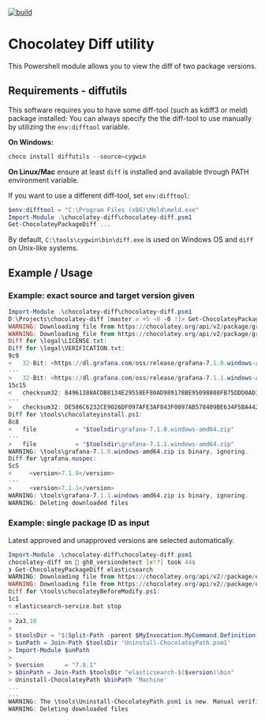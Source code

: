[![build](https://github.com/chocolatey-community/chocodiff/workflows/build/badge.svg)](https://github.com/chocolatey-community/chocodiff/actions?query=workflow%3Abuild)

# Chocolatey Diff utility

This Powershell module allows you to view the diff of two package versions.

## Requirements - diffutils

This software requires you to have some diff-tool (such as kdiff3 or meld) package installed:
You can always specify the the diff-tool to use manually by utilizing the `env:difftool` variable.

**On Windows:**

```powershell
choco install diffutils --source=cygwin
```

**On Linux/Mac** ensure at least `diff` is installed and available through PATH environment variable.

If you want to use a different diff-tool, set `env:difftool`:

```powershell
$env:difftool = "C:\Program Files (x86)\Meld\meld.exe"
Import-Module .\chocolatey-diff\chocolatey-diff.psm1
Get-ChocolateyPackageDiff ...
```

By default, `C:\tools\cygwin\bin\diff.exe` is used on Windows OS and `diff` on Unix-like systems.

## Example / Usage

### Example: exact source and target version given

```powershell
Import-Module .\chocolatey-diff\chocolatey-diff.psm1
D:\Projects\chocolatey-diff [master ≡ +5 ~0 -0 !]> Get-ChocolateyPackageDiff -packageName grafana -oldPackageVersion 7.1.0 -newPackageVersion 7.1.1
WARNING: Downloading file from https://chocolatey.org/api/v2/package/grafana/7.1.0
WARNING: Downloading file from https://chocolatey.org/api/v2/package/grafana/7.1.1
Diff for \legal\LICENSE.txt:
Diff for \legal\VERIFICATION.txt:
9c9
<   32-Bit: <https://dl.grafana.com/oss/release/grafana-7.1.0.windows-amd64.zip>
---
>   32-Bit: <https://dl.grafana.com/oss/release/grafana-7.1.1.windows-amd64.zip>
15c15
<   checksum32: 84961388ACDB8134E29558EF80AD989178BE95098808FB75DDD0AD3268BE570C
---
>   checksum32: DE586C6232CE9026DF097AFE3AF843F0097AB578409BE634F5BA4420FF3E786E
Diff for \tools\chocolateyinstall.ps1:
8c8
<   file           = "$toolsdir\grafana-7.1.0.windows-amd64.zip"
---
>   file           = "$toolsdir\grafana-7.1.1.windows-amd64.zip"
WARNING: \tools\grafana-7.1.0.windows-amd64.zip is binary, ignoring.
Diff for \grafana.nuspec:
5c5
<     <version>7.1.0</version>
---
>     <version>7.1.1</version>
WARNING: \tools\grafana-7.1.1.windows-amd64.zip is binary, ignoring.
WARNING: Deleting downloaded files
```

### Example: single package ID as input

Latest approved and unapproved versions are selected automatically.

```powershell
Import-Module .\chocolatey-diff\chocolatey-diff.psm1
chocolatey-diff on  gh8_versiondetect [✘!?] took 44s
❯ Get-ChocolateyPackageDiff elasticsearch
WARNING: Downloading file from https://chocolatey.org/api/v2//package/elasticsearch/6.7.1
WARNING: Downloading file from https://chocolatey.org/api/v2//package/elasticsearch/7.8.1
Diff for \tools\chocolateyBeforeModify.ps1:
1c1
< elasticsearch-service.bat stop
---
> 2a3,10
>
> $toolsDir = "$(Split-Path -parent $MyInvocation.MyCommand.Definition)"
> $unPath = Join-Path $toolsDir 'Uninstall-ChocolateyPath.psm1'
> Import-Module $unPath
>
> $version      = "7.8.1"
> $binPath = Join-Path $toolsDir "elasticsearch-$($version)\bin"
> Uninstall-ChocolateyPath $binPath 'Machine'
...
...
WARNING: The \tools\Uninstall-ChocolateyPath.psm1 is new. Manual verification required
WARNING: Deleting downloaded files
```